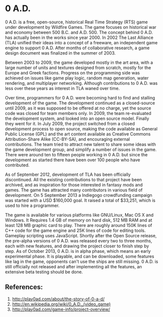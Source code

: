 0 A.D. 
=========
	
0 A.D. is a free, open-source, historical Real Time Strategy (RTS) game under development by Wildfire Games. The game focuses on historical war and economy between 500 B.C. and A.D. 500. The concept behind 0 A.D. has actually been in the works since year 2000. In 2002 The Last Alliance (TLA) unified their ideas into a concept of a freeware, an independent game engine to support 0 A.D. After months of collaborative research, a game design document was finalized in the summer of 2003. 

Between 2003 to 2009, the game developed mostly in the art area, with a large number of units and textures designed from scratch, mostly for the Europe and Greek factions. Progress on the programming side was achieved on issues like game play logic, random map generation, water rendering, and multiplayer networking. Although contributions to 0 A.D. was less over these years as interest in TLA waned over time. 

Over time, programmers for 0 A.D. were becoming hard to find and stalling development of the game. The development continued as a closed-source until 2009, as it was supposed to be offered at no charge, yet the source code was closed for team members only. In 2009, the team re-evaluated the development system, and looked into an open source model. Finally they went for it. In July 2009, the project switched from a closed development process to open source, making the code available as General Public License (GPL) and the art content available as Creative Commons Attribution-Share Alike (CC-BY-SA), and encouraging external contributions. The team tried to attract new talent to share some ideas with the game development group, and simplify a number of issues in the game. There were around ten to fifteen people working in 0 A.D. but since the development as started there have been over 100 people who have contributed.

As of September 2012, development of TLA has been officially discontinued. All the existing contributions to that project have been archived, and as inspiration for those interested in fantasy mods and games. The game has attracted many contributors in various field of development. On 5 September 2013 a Indiegogo crowdfunding campaign was started with a USD $160,000 goal. It raised a total of $33,251, which is used to hire a programmer. 

The game is available for various platforms like GNU/Linux, Mac OS X and Windows. It Requires 1.4 GB of memory on hard disk, 512 MB RAM and at least 128 MB graphic card to play. There are roughly around 150K lines of C++ code for the game engine and 25K lines of code for editing tools. Gameplay scripting uses JavaScript. Shortly after the Open Source release, the pre-alpha versions of 0 A.D. was released every two to three months, each with new features, and drawing the project closer to finish step by step. As of October 2013, 0 A.D. is in alpha phase, which means an early experimental phase. It is playable, and can be downloaded, some features like lag in the game, opponents can't use the ships are still missing. 0 A.D. is still officially not released and after implementing all the features, an extensive beta testing should be done.

References:
----

1.	http://play0ad.com/about/the-story-of-0-a-d/
2.	http://en.wikipedia.org/wiki/0_A.D._(video_game)
3.	http://play0ad.com/game-info/project-overview/

 
